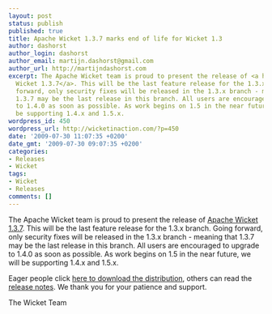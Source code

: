 ```yaml
---
layout: post
status: publish
published: true
title: Apache Wicket 1.3.7 marks end of life for Wicket 1.3
author: dashorst
author_login: dashorst
author_email: martijn.dashorst@gmail.com
author_url: http://martijndashorst.com
excerpt: The Apache Wicket team is proud to present the release of <a href="http://wicket.apache.org">Apache
  Wicket 1.3.7</a>. This will be the last feature release for the 1.3.x branch. Going
  forward, only security fixes will be released in the 1.3.x branch - meaning that
  1.3.7 may be the last release in this branch. All users are encouraged to upgrade
  to 1.4.0 as soon as possible. As work begins on 1.5 in the near future, we will
  be supporting 1.4.x and 1.5.x.
wordpress_id: 450
wordpress_url: http://wicketinaction.com/?p=450
date: '2009-07-30 11:07:35 +0200'
date_gmt: '2009-07-30 09:07:35 +0200'
categories:
- Releases
- Wicket
tags:
- Wicket
- Releases
comments: []
---
```

<p>The Apache Wicket team is proud to present the release of <a href="http://wicket.apache.org">Apache Wicket 1.3.7</a>. This will be the last feature release for the 1.3.x branch. Going forward, only security fixes will be released in the 1.3.x branch - meaning that 1.3.7 may be the last release in this branch. All users are encouraged to upgrade to 1.4.0 as soon as possible. As work begins on 1.5 in the near future, we will be supporting 1.4.x and 1.5.x.</p>
<p>Eager people click <a href="http://www.apache.org/dyn/closer.cgi/wicket/1.3.7">here to download the distribution</a>, others can read  the <a href="http://wicket.apache.org/news.html#News-wicket1.3.7">release notes</a>. We thank you for your patience and support.</p>
<p>The Wicket Team</p>
